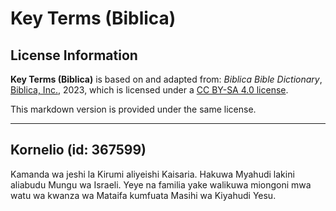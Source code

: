 # Key Terms (Biblica)

## License Information

**Key Terms (Biblica)** is based on and adapted from: _Biblica Bible Dictionary_, [Biblica, Inc.](https://www.biblica.com/), 2023, which is licensed under a [CC BY-SA 4.0 license](https://creativecommons.org/licenses/by-sa/4.0/legalcode.en).

This markdown version is provided under the same license.



--------------------------------

## Kornelio (id: 367599)

Kamanda wa jeshi la Kirumi aliyeishi Kaisaria. Hakuwa Myahudi lakini aliabudu Mungu wa Israeli. Yeye na familia yake walikuwa miongoni mwa watu wa kwanza wa Mataifa kumfuata Masihi wa Kiyahudi Yesu.


